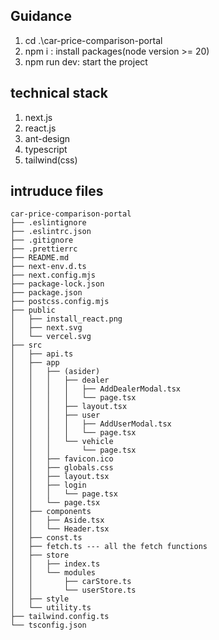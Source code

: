 ## Guidance

1. cd .\car-price-comparison-portal
2. npm i : install packages(node version >= 20)
3. npm run dev: start the project

## technical stack

1. next.js
2. react.js
3. ant-design
4. typescript
5. tailwind(css)

## intruduce files

```commandline
car-price-comparison-portal
├── .eslintignore
├── .eslintrc.json
├── .gitignore
├── .prettierrc
├── README.md
├── next-env.d.ts
├── next.config.mjs
├── package-lock.json
├── package.json
├── postcss.config.mjs
├── public
│   ├── install_react.png
│   ├── next.svg
│   └── vercel.svg
├── src
│   ├── api.ts
│   ├── app
│   │   ├── (asider)
│   │   │   ├── dealer
│   │   │   │   ├── AddDealerModal.tsx
│   │   │   │   └── page.tsx
│   │   │   ├── layout.tsx
│   │   │   ├── user
│   │   │   │   ├── AddUserModal.tsx
│   │   │   │   └── page.tsx
│   │   │   └── vehicle
│   │   │       └── page.tsx
│   │   ├── favicon.ico
│   │   ├── globals.css
│   │   ├── layout.tsx
│   │   ├── login
│   │   │   └── page.tsx
│   │   └── page.tsx
│   ├── components
│   │   ├── Aside.tsx
│   │   └── Header.tsx
│   ├── const.ts
│   ├── fetch.ts --- all the fetch functions
│   ├── store
│   │   ├── index.ts
│   │   └── modules
│   │       ├── carStore.ts
│   │       └── userStore.ts
│   ├── style
│   └── utility.ts
├── tailwind.config.ts
└── tsconfig.json

```
